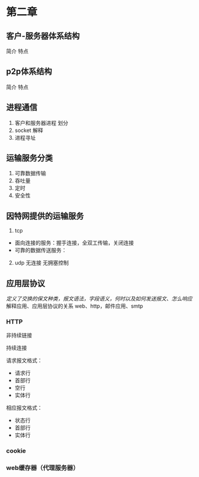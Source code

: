 # 第二章
## 客户-服务器体系结构
简介 特点
## p2p体系结构
简介 特点
## 进程通信
1. 客户和服务器进程 划分
2. socket 解释
3. 进程寻址
## 运输服务分类
1. 可靠数据传输
2. 吞吐量
3. 定时
4. 安全性
## 因特网提供的运输服务
1. tcp
- 面向连接的服务：握手连接，全双工传输，关闭连接
- 可靠的数据传送服务：
2. udp
无连接 无拥塞控制
## 应用层协议
*定义了交换的保文种类，报文语法，字段语义，何时以及如何发送报文、怎么响应*
解释应用、应用层协议的关系 web、http，邮件应用、smtp

### HTTP

非持续链接

持续连接

请求报文格式：

- 请求行
- 首部行
- 空行
- 实体行

相应报文格式：

- 状态行
- 首部行
- 实体行

### cookie

### web缓存器（代理服务器）



